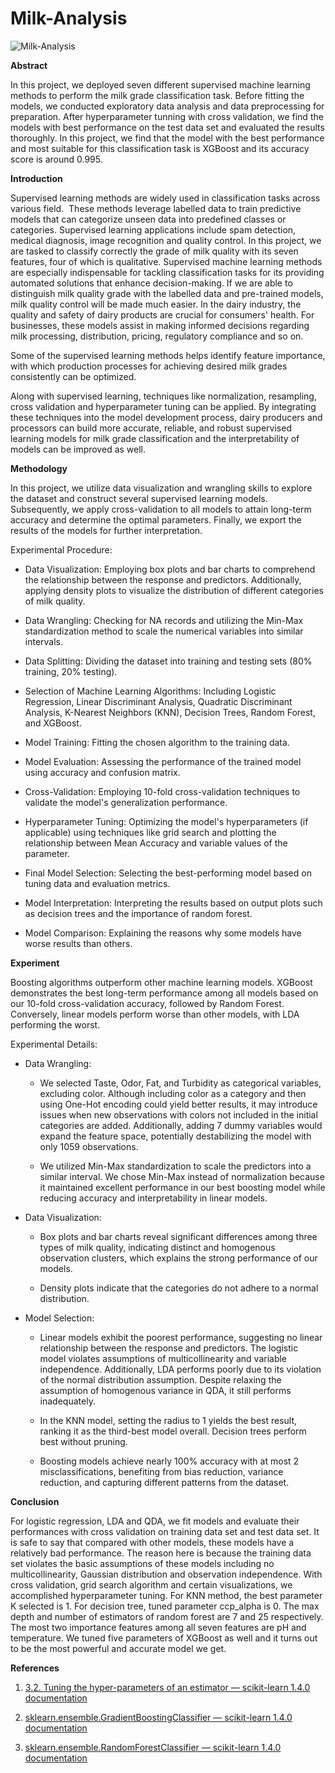 # Milk-Analysis
![Milk-Analysis](https://hips.hearstapps.com/hmg-prod/images/soured-milk-64c8ee1331956.gif?crop=0.6666666666666666xw:1xh;center,top&resize=1200:*)


**Abstract**

In this project, we deployed seven different supervised machine learning methods to perform the milk grade classification task. Before fitting the models, we conducted exploratory data analysis and data preprocessing for preparation. After hyperparameter tunning with cross validation, we find the models with best performance on the test data set and evaluated the results thoroughly. In this project, we find that the model with the best performance and most suitable for this classification task is XGBoost and its accuracy score is around 0.995.

**Introduction**

Supervised learning methods are widely used in classification tasks across various field.  These methods leverage labelled data to train predictive models that can categorize unseen data into predefined classes or categories. Supervised learning applications include spam detection, medical diagnosis, image recognition and quality control. In this project, we are tasked to classify correctly the grade of milk quality with its seven features, four of which is qualitative. Supervised machine learning methods are especially indispensable for tackling classification tasks for its providing automated solutions that enhance decision-making. If we are able to distinguish milk quality grade with the labelled data and pre-trained models, milk quality control will be made much easier. In the dairy industry, the quality and safety of dairy products are crucial for consumers' health. For businesses, these models assist in making informed decisions regarding milk processing, distribution, pricing, regulatory compliance and so on.

Some of the supervised learning methods helps identify feature importance, with which production processes for achieving desired milk grades consistently can be optimized.

Along with supervised learning, techniques like normalization, resampling, cross validation and hyperparameter tuning can be applied. By integrating these techniques into the model development process, dairy producers and processors can build more accurate, reliable, and robust supervised learning models for milk grade classification and the interpretability of models can be improved as well.

**Methodology**

In this project, we utilize data visualization and wrangling skills to explore the dataset and construct several supervised learning models. Subsequently, we apply cross-validation to all models to attain long-term accuracy and determine the optimal parameters. Finally, we export the results of the models for further interpretation.

Experimental Procedure:

-   Data Visualization: Employing box plots and bar charts to comprehend the relationship between the response and predictors. Additionally, applying density plots to visualize the distribution of different categories of milk quality.

-   Data Wrangling: Checking for NA records and utilizing the Min-Max standardization method to scale the numerical variables into similar intervals.

-   Data Splitting: Dividing the dataset into training and testing sets (80% training, 20% testing).

-   Selection of Machine Learning Algorithms: Including Logistic Regression, Linear Discriminant Analysis, Quadratic Discriminant Analysis, K-Nearest Neighbors (KNN), Decision Trees, Random Forest, and XGBoost.

-   Model Training: Fitting the chosen algorithm to the training data.

-   Model Evaluation: Assessing the performance of the trained model using accuracy and confusion matrix.

-   Cross-Validation: Employing 10-fold cross-validation techniques to validate the model's generalization performance.

-   Hyperparameter Tuning: Optimizing the model's hyperparameters (if applicable) using techniques like grid search and plotting the relationship between Mean Accuracy and variable values of the parameter.

-   Final Model Selection: Selecting the best-performing model based on tuning data and evaluation metrics.

-   Model Interpretation: Interpreting the results based on output plots such as decision trees and the importance of random forest.

-   Model Comparison: Explaining the reasons why some models have worse results than others.

**Experiment**

Boosting algorithms outperform other machine learning models. XGBoost demonstrates the best long-term performance among all models based on our 10-fold cross-validation accuracy, followed by Random Forest. Conversely, linear models perform worse than other models, with LDA performing the worst.

Experimental Details:

-   Data Wrangling:

    -   We selected Taste, Odor, Fat, and Turbidity as categorical variables, excluding color. Although including color as a category and then using One-Hot encoding could yield better results, it may introduce issues when new observations with colors not included in the initial categories are added. Additionally, adding 7 dummy variables would expand the feature space, potentially destabilizing the model with only 1059 observations.

    -   We utilized Min-Max standardization to scale the predictors into a similar interval. We chose Min-Max instead of normalization because it maintained excellent performance in our best boosting model while reducing accuracy and interpretability in linear models.

-   Data Visualization:

    -   Box plots and bar charts reveal significant differences among three types of milk quality, indicating distinct and homogenous observation clusters, which explains the strong performance of our models.

    -   Density plots indicate that the categories do not adhere to a normal distribution.

-   Model Selection:

    -   Linear models exhibit the poorest performance, suggesting no linear relationship between the response and predictors. The logistic model violates assumptions of multicollinearity and variable independence. Additionally, LDA performs poorly due to its violation of the normal distribution assumption. Despite relaxing the assumption of homogenous variance in QDA, it still performs inadequately.

    -   In the KNN model, setting the radius to 1 yields the best result, ranking it as the third-best model overall. Decision trees perform best without pruning.

    -   Boosting models achieve nearly 100% accuracy with at most 2 misclassifications, benefiting from bias reduction, variance reduction, and capturing different patterns from the dataset.

**Conclusion**

For logistic regression, LDA and QDA, we fit models and evaluate their performances with cross validation on training data set and test data set. It is safe to say that compared with other models, these models have a relatively bad performance. The reason here is because the training data set violates the basic assumptions of these models including no multicollinearity, Gaussian distribution and observation independence. With cross validation, grid search algorithm and certain visualizations, we accomplished hyperparameter tuning. For KNN method, the best parameter K selected is 1. For decision tree, tuned parameter ccp_alpha is 0. The max depth and number of estimators of random forest are 7 and 25 respectively. The most two importance features among all seven features are pH and temperature. We tuned five parameters of XGBoost as well and it turns out to be the most powerful and accurate model we get.

**References**

1.  [3.2. Tuning the hyper-parameters of an estimator — scikit-learn 1.4.0 documentation](https://scikit-learn.org/stable/modules/grid_search.html)

2.  [sklearn.ensemble.GradientBoostingClassifier — scikit-learn 1.4.0 documentation](https://scikit-learn.org/stable/modules/generated/sklearn.ensemble.GradientBoostingClassifier.html)

3.  [sklearn.ensemble.RandomForestClassifier — scikit-learn 1.4.0 documentation](https://scikit-learn.org/stable/modules/generated/sklearn.ensemble.RandomForestClassifier.html)



